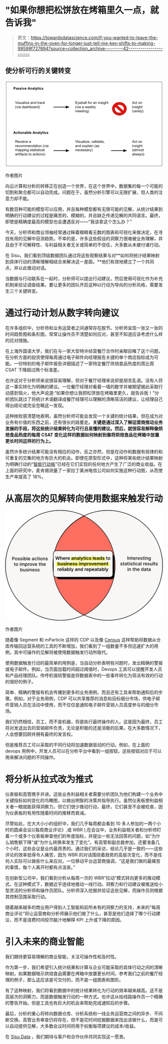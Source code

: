 # "如果你想把松饼放在烤箱里久一点，就告诉我"

> 原文：<https://towardsdatascience.com/if-you-wanted-to-leave-the-muffins-in-the-oven-for-longer-just-tell-me-key-shifts-to-making-99599f727694?source=collection_archive---------42----------------------->

## 使分析可行的关键转变

![](img/b4dbd5c3fc55171e16e3b6c96d8ab60e.png)

作者图片

向云计算和分析的转移正在创造一个世界，在这个世界中，数据集的每一个可能的切割和聚合都可以自动完成。问题在于，虽然分析引擎可以无限扩展，但人类的注意力却不能。

有数百种可能的模型可以应用，并且每种模型都有无限可能的见解，从统计结果到明确的行动建议的过程是痛苦的、模糊的，并且缺乏传递见解的共同语言。最终，即使是精确度最高的模型也会遭遇反对——“我该拿这个怎么办？”

今天，分析师和商业领袖经常通过眯着眼睛看无数的图表和可视化来做决定，在寻找有用的见解中目测趋势。不幸的是，许多这些假设的洞察力很难被业务理解，并且由于不可解释性、与利益相关者无关或简单的不信任，大多数从未被付诸行动。

在 Sisu，我们看到顶级数据团队通过将这些观察结果与对**如何将统计结果映射到具体行动的清晰理解相结合来解决这一差距。**他们有效地建立了一个共同点，并以此推动对话。

当数据与行动联系在一起时，分析师可以提出行动建议，然后使用可视化作为补充机制来验证调查结果。要让更多的团队开启这种以行动为导向的分析风格，需要发生三个关键转变。

# **通过行动计划从数字转向建议**

在许多组织中，分析师和业务运营者之间通常存在脱节。分析师呈现一张又一张的时间趋势图和条形图，常常让操作员不清楚如何应对，甚至不知道应该考虑什么样的应对措施。

在上海外国语大学，我们在与一家大型特许经营餐厅合作时亲眼目睹了这个问题。在分析方面的投资使得每周通过电子邮件向经理报告关键的单个商店指标成为可能。一份特别的电子邮件报告详细描述了一家特定餐厅烘焙食品热度的周比周 CSAT 下降超过两个标准差。

也许这对于分析师来说很容易理解，但对于餐厅经理来说却是胡言乱语。没有人将这一事实转化为明确的建议。一位餐厅经理对看着一墙的数字并被期望据此采取行动感到恼火，他大声说道:“如果你想让我把松饼放在烤箱里更久，就告诉我！”分析团队跳过了将统计术语翻译成餐厅经理可以理解的清晰简洁的建议，让经理自己得出结论或完全忽略这一发现。

这种挫败感清楚地表明，虽然分析师可能会发现一个关键的统计结果，但在成为对业务有价值的东西之前，还有很长的路要走。**关键是通过深入了解运营商推动业务发展的手段，将这些统计结果转化为可行且易懂的建议。然后，就很容易解释像烘焙食品热度的每周 CSAT 变化这样的数据如何映射到像将烘焙食品在烤箱中放置更长时间这样的行为上。**

虽然许多统计结果可能没有相应的动作，反之亦然，但是在动作和数据有规律的和可重复的交集的地方有巨大的机会。即使在原型形式中，这种将某些统计结果映射为明确行动的“[智能行动板](https://www.mckinsey.com/business-functions/operations/our-insights/intelligent-actionboards-stop-staring-at-dashboards-and-start-getting-things-done)”已经在它们实现的任何地方产生了广泛的商业收益。在上面的研究中，麦肯锡测量了一家拉丁美洲电信公司如何实施这种行动图，从而使生产率提高了 18%。

# **从高层次的见解转向使用数据来触发行动**

![](img/f4ef6d0d54ced88ae2934abdf6d5008d.png)

作者图片

随着像 Segment 和 mParticle 这样的 CDP 以及像 [Census](http://getcensus.com) 这样帮助将数据从仓库传输回运营系统的工具的不断增加，我们看到了一组数量不多但迅速扩大的用例，其中可操作的见解将被使用数据触发行动所取代。

使用数据触发行动的最简单的用例是，当自动分析表明有问题时，发出精确的警报或电子邮件。例如，当页面加载时间超过阈值时，Devops 工具可以提醒开发人员和产品经理团队。传呼机值班警报是将数据表中的一些事件转化为简洁有效的行动的很好的例子。

简单、精确的警报有机会传播到更多的业务用例，而且还有工具来帮助通知后的步骤。例如，对于业务用例，CDP 可以共享推荐的消息和目标细分市场，供电子邮件营销人员在活动中使用，而不仅仅是通知电子邮件营销人员高度参与的细分市场。

我们仍然相信，员工，而不是机器，将是执行最终操作的人。这是因为最终，员工将对发送出去的营销邮件负责，无论是积极的还是消极的后果。在大多数情况下，人会想要回顾并拥有最终的发言权。

但是推荐员工可以采取的不同行动将加速数据驱动的行动。例如，在上面的 devops 用例中，开发人员可以在分析平台中看到一组按钮，这些按钮对应于可以用来解决问题的不同操作。

# **将分析从拉式改为推式**

仪表板和高管携手并进。这些业务利益相关者需要分析团队为他们构建一个业务中关键指标如何变化的鸟瞰图，以做出明智的决策并指导执行。虽然仪表板使利益相关者一眼就能获得洞察力，但它们很少推动行动，最终，它们甚至不会被检查，因为仪表板的有用性随着时间的推移而衰减。

尽管如此，在大大小小的组织中，我们几乎每周都会看到 10 多人参加的一两个小时的圆桌会议(《每周商业评论》,或 WBR ),在会议中，业务利益相关者和分析师盯着一个或多个仪表板审查他们的年度指标，并提出一些无法回答的问题，如“为什么销售额下降”或“为什么转换率发生了变化”。有高管和副总裁参加，还要准备几个小时，这些会议是业内最昂贵的。通过我们的采访，结论几乎是一致的——这些评论的效率低得令人痛苦，因为 WBR 的对话围绕着趋势的高层次变化，而不是任何人实际可以做些什么来应对。一位移动平台运营商强调，“这是我们做的最痛苦的事情，每个人离开时都有点沮丧。”

在创新型公司中，我们看到分析从每周一次的 WBR“拉动”模式转向更多的推动模式，在这种模式下，数据近乎连续地推动一线行动。洞察力和行动建议被推送给小型灵活的分析师和操作员团队。分析师深入挖掘并验证这些见解，而操作员则根据其控制范围采取行动。

随着越来越多的商业用户得到人工智能和前所未有的洞察力的支持，未来的“每周商业评论”将让运营商和分析师展示他们做了什么，甚至是他们选择了哪个行动建议，而不是浪费时间绞尽脑汁地解释 KPI 上升或下降的原因。

# **引入未来的商业智能**

我们期待更容易理解的商业智能，关注可操作性和及时性。

作为第一步，我们希望引入统计结果和计算与企业可能采取的具体行动之间的清晰映射。如果数据暗示烘焙食品需要在烤箱中放置更长时间，参考我们之前的餐厅经理的例子，那么这应该是可交付的，而不是一组图表和图形。

有了这种映射，我们将看到数据中的统计结果转化为行动的效率越来越高。这不是高层次的洞察力，而是数据触发行动的一种方式。也许这从给线路操作员一个精确的警告开始。但是工具也有巨大的机会来帮助完成通知后的步骤。

最后，分析的重心将转向数据仓库、分析系统和一线业务运营商之间的异步、不间断交换。高管业务审查仍将存在，但不是花时间挖掘数据来找出该做什么，而是可以自动提供见解，大多数会议时间将用于权衡每项建议的成本/收益。

在 [Sisu Data](http://sisudata.com) ，我们期待与客户和合作伙伴共同实现这一愿景。